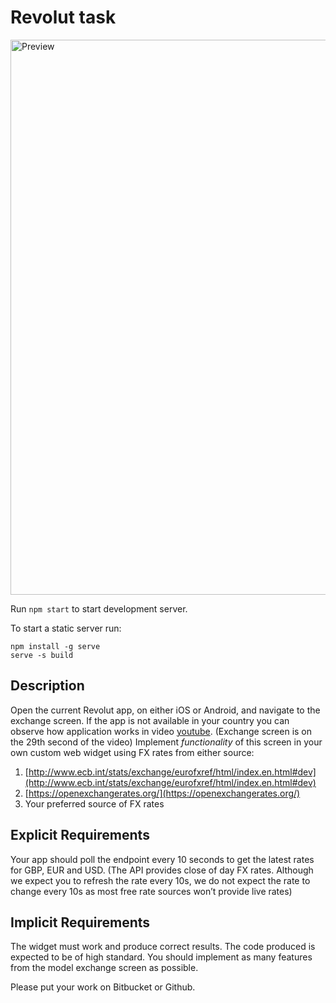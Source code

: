 # Revolut task

<img width="888" alt="Preview" src="https://user-images.githubusercontent.com/5172360/27052414-4aef6e98-4fc2-11e7-9f62-9ad2d2b61e10.png">

Run `npm start` to start development server.

To start a static server run:
```
npm install -g serve
serve -s build
```

## Description

Open the current Revolut app, on either iOS or Android, and navigate to the exchange screen.
If the app is not available in your country you can observe how application works in video [youtube](https://youtu.be/c0zPSiKYipc?t=29s). (Exchange screen is on the 29th second of the video)
Implement *functionality* of this screen in your own custom web widget using FX rates from either source:

1. [http://www.ecb.int/stats/exchange/eurofxref/html/index.en.html#dev](http://www.ecb.int/stats/exchange/eurofxref/html/index.en.html#dev)
2. [https://openexchangerates.org/](https://openexchangerates.org/)
3. Your preferred source of FX rates

## Explicit Requirements

Your app should poll the endpoint every 10 seconds to get the latest rates for GBP, EUR and USD. (The API provides close of day FX rates. Although we expect you to refresh the rate every 10s, we do not expect the rate to change every 10s as most free rate sources won’t provide live rates)

## Implicit Requirements

The widget must work and produce correct results.
The code produced is expected to be of high standard.
You should implement as many features from the model exchange screen as possible.

Please put your work on Bitbucket or Github.
